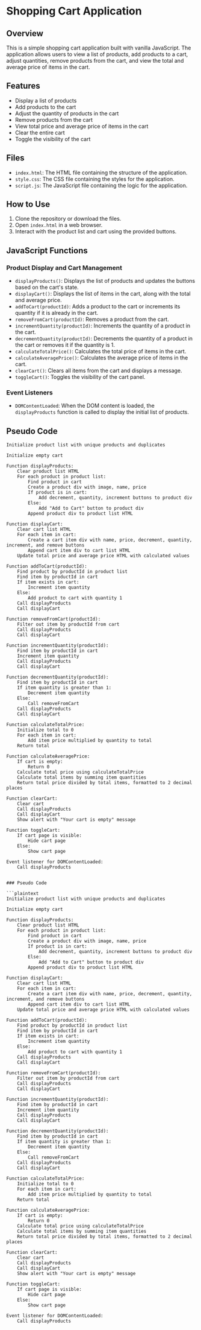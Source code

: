 # Shopping Cart Application

## Overview

This is a simple shopping cart application built with vanilla JavaScript. The application allows users to view a list of products, add products to a cart, adjust quantities, remove products from the cart, and view the total and average price of items in the cart.

## Features

- Display a list of products
- Add products to the cart
- Adjust the quantity of products in the cart
- Remove products from the cart
- View total price and average price of items in the cart
- Clear the entire cart
- Toggle the visibility of the cart

## Files

- `index.html`: The HTML file containing the structure of the application.
- `style.css`: The CSS file containing the styles for the application.
- `script.js`: The JavaScript file containing the logic for the application.

## How to Use

1. Clone the repository or download the files.
2. Open `index.html` in a web browser.
3. Interact with the product list and cart using the provided buttons.

## JavaScript Functions

### Product Display and Cart Management

- `displayProducts()`: Displays the list of products and updates the buttons based on the cart's state.
- `displayCart()`: Displays the list of items in the cart, along with the total and average price.
- `addToCart(productId)`: Adds a product to the cart or increments its quantity if it is already in the cart.
- `removeFromCart(productId)`: Removes a product from the cart.
- `incrementQuantity(productId)`: Increments the quantity of a product in the cart.
- `decrementQuantity(productId)`: Decrements the quantity of a product in the cart or removes it if the quantity is 1.
- `calculateTotalPrice()`: Calculates the total price of items in the cart.
- `calculateAveragePrice()`: Calculates the average price of items in the cart.
- `clearCart()`: Clears all items from the cart and displays a message.
- `toggleCart()`: Toggles the visibility of the cart panel.

### Event Listeners

- `DOMContentLoaded`: When the DOM content is loaded, the `displayProducts` function is called to display the initial list of products.

## Pseudo Code

```plaintext
Initialize product list with unique products and duplicates

Initialize empty cart

Function displayProducts:
    Clear product list HTML
    For each product in product list:
        Find product in cart
        Create a product div with image, name, price
        If product is in cart:
            Add decrement, quantity, increment buttons to product div
        Else:
            Add "Add to Cart" button to product div
        Append product div to product list HTML

Function displayCart:
    Clear cart list HTML
    For each item in cart:
        Create a cart item div with name, price, decrement, quantity, increment, and remove buttons
        Append cart item div to cart list HTML
    Update total price and average price HTML with calculated values

Function addToCart(productId):
    Find product by productId in product list
    Find item by productId in cart
    If item exists in cart:
        Increment item quantity
    Else:
        Add product to cart with quantity 1
    Call displayProducts
    Call displayCart

Function removeFromCart(productId):
    Filter out item by productId from cart
    Call displayProducts
    Call displayCart

Function incrementQuantity(productId):
    Find item by productId in cart
    Increment item quantity
    Call displayProducts
    Call displayCart

Function decrementQuantity(productId):
    Find item by productId in cart
    If item quantity is greater than 1:
        Decrement item quantity
    Else:
        Call removeFromCart
    Call displayProducts
    Call displayCart

Function calculateTotalPrice:
    Initialize total to 0
    For each item in cart:
        Add item price multiplied by quantity to total
    Return total

Function calculateAveragePrice:
    If cart is empty:
        Return 0
    Calculate total price using calculateTotalPrice
    Calculate total items by summing item quantities
    Return total price divided by total items, formatted to 2 decimal places

Function clearCart:
    Clear cart
    Call displayProducts
    Call displayCart
    Show alert with "Your cart is empty" message

Function toggleCart:
    If cart page is visible:
        Hide cart page
    Else:
        Show cart page

Event listener for DOMContentLoaded:
    Call displayProducts


### Pseudo Code

```plaintext
Initialize product list with unique products and duplicates

Initialize empty cart

Function displayProducts:
    Clear product list HTML
    For each product in product list:
        Find product in cart
        Create a product div with image, name, price
        If product is in cart:
            Add decrement, quantity, increment buttons to product div
        Else:
            Add "Add to Cart" button to product div
        Append product div to product list HTML

Function displayCart:
    Clear cart list HTML
    For each item in cart:
        Create a cart item div with name, price, decrement, quantity, increment, and remove buttons
        Append cart item div to cart list HTML
    Update total price and average price HTML with calculated values

Function addToCart(productId):
    Find product by productId in product list
    Find item by productId in cart
    If item exists in cart:
        Increment item quantity
    Else:
        Add product to cart with quantity 1
    Call displayProducts
    Call displayCart

Function removeFromCart(productId):
    Filter out item by productId from cart
    Call displayProducts
    Call displayCart

Function incrementQuantity(productId):
    Find item by productId in cart
    Increment item quantity
    Call displayProducts
    Call displayCart

Function decrementQuantity(productId):
    Find item by productId in cart
    If item quantity is greater than 1:
        Decrement item quantity
    Else:
        Call removeFromCart
    Call displayProducts
    Call displayCart

Function calculateTotalPrice:
    Initialize total to 0
    For each item in cart:
        Add item price multiplied by quantity to total
    Return total

Function calculateAveragePrice:
    If cart is empty:
        Return 0
    Calculate total price using calculateTotalPrice
    Calculate total items by summing item quantities
    Return total price divided by total items, formatted to 2 decimal places

Function clearCart:
    Clear cart
    Call displayProducts
    Call displayCart
    Show alert with "Your cart is empty" message

Function toggleCart:
    If cart page is visible:
        Hide cart page
    Else:
        Show cart page

Event listener for DOMContentLoaded:
    Call displayProducts
